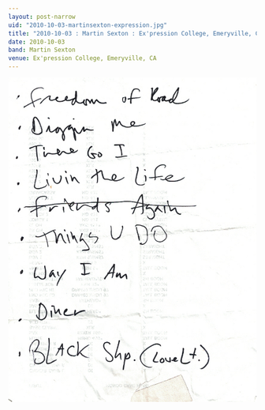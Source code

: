 ```yaml
---
layout: post-narrow
uid: "2010-10-03-martinsexton-expression.jpg"
title: "2010-10-03 : Martin Sexton : Ex'pression College, Emeryville, CA"
date: 2010-10-03
band: Martin Sexton
venue: Ex'pression College, Emeryville, CA
---
```


<div class="showcase">
  <img src="/img/2010/10/20101003-MartinSexton-Expression.jpg" alt="2010-10-03-martinsexton-expression.jpg">
</div>
